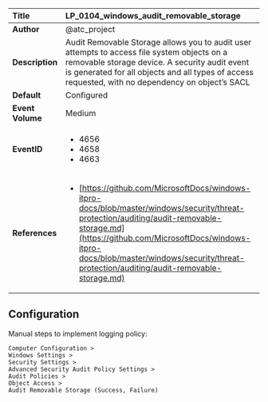 | Title            | LP_0104_windows_audit_removable_storage                                                                     |
|:-----------------|:--------------------------------------------------------------------------------|
| **Author**       | @atc_project                                                                      |
| **Description**  | Audit Removable Storage allows you to audit user attempts to access file  system objects on a removable storage device. A security audit event is  generated for all objects and all types of access requested, with no  dependency on object’s SACL                                                               |
| **Default**      | Configured                                                                   |
| **Event Volume** | Medium                                                                    |
| **EventID**      | <ul><li>4656</li><li>4658</li><li>4663</li></ul>         |
| **References**   | <ul><li>[https://github.com/MicrosoftDocs/windows-itpro-docs/blob/master/windows/security/threat-protection/auditing/audit-removable-storage.md](https://github.com/MicrosoftDocs/windows-itpro-docs/blob/master/windows/security/threat-protection/auditing/audit-removable-storage.md)</li></ul> |



## Configuration

Manual steps to implement logging policy:

```
Computer Configuration >
Windows Settings >
Security Settings >
Advanced Security Audit Policy Settings >
Audit Policies >
Object Access >
Audit Removable Storage (Success, Failure)
```


